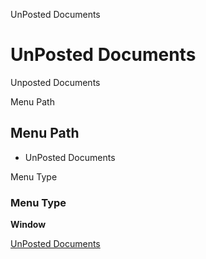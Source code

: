 
UnPosted Documents
# UnPosted Documents


Unposted Documents

Menu Path
## Menu Path



- UnPosted Documents

Menu Type
### Menu Type

**Window**


[UnPosted Documents](functional-guide/window/window-unposted-documents.md)